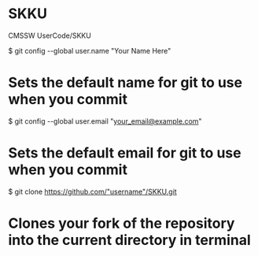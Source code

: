 SKKU
====

CMSSW UserCode/SKKU

$ git config --global user.name "Your Name Here"
# Sets the default name for git to use when you commit

$ git config --global user.email "your_email@example.com"
# Sets the default email for git to use when you commit

$ git clone https://github.com/"username"/SKKU.git
# Clones your fork of the repository into the current directory in terminal
